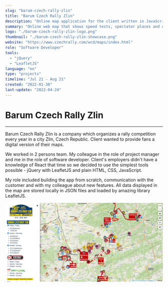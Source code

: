 ```yaml
---
slug: "barum-czech-rally-zlin"
title: "Barum Czech Rally Zlin"
description: "Online map application for the client written in JavaScript"
summary: "Online web map that shows speed tests, spectator places and other points of interest. I was in a role of a software developer who was responsible for the development of the final product."
logo: "./barum-czech-rally-zlin-logo.png"
thumbnail: "./barum-czech-rally-zlin-showcase.png"
website: "https://www.czechrally.com/wcd/maps/index.html"
role: "Software Developer"
tools: 
  - "jQuery"
  - "LeafletJS"
language: "en"
type: "projects"
timeline: "Jul 21 - Aug 21"
created: "2022-01-30"
last-update: "2022-04-24"
---
```


# Barum Czech Rally Zlin

---

Barum Czech Rally Zlin is a company which organizes a rally competition every year in a city Zlin, Czech Republic. Client wanted to provide fans a digital version of their maps. 

We worked in 2 persons team. My colleague in the role of project manager and me in the role of software developer. Client's employers didn't have a knowledge of React that time so we decided to use the simplest tools possible - jQuery with LeafletJS and plain HTML, CSS, JavaScript.  

My role included building the app from scratch, communication with the customer and with my colleague about new features. All data displayed in the map are stored locally in JSON files and loaded by amazing library LeafletJS.  

![Image of Barum Czech Rally Zlin Online Map Application](./barum-czech-rally-zlin-showcase.png)
